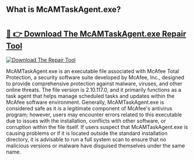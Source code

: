 ## What is McAMTaskAgent.exe? 

# <h2><a href="https://exedetect.com/download.php?McAMTaskAgent.exe">🔗 👉 Download The McAMTaskAgent.exe Repair Tool</a></h2>

[![Download The Repair Tool](https://exedetect.com/download-button.jpg)](https://exedetect.com/download.php?McAMTaskAgent.exe)

McAMTaskAgent.exe is an executable file associated with McAfee Total Protection, a security software suite developed by McAfee, Inc., designed to provide comprehensive protection against malware, viruses, and other online threats. The file version is 2.10.117.0, and it primarily functions as a task agent that helps manage scheduled tasks and updates within the McAfee software environment. Generally, McAMTaskAgent.exe is considered safe as it is a legitimate component of McAfee's antivirus program; however, users may encounter errors related to this executable due to issues with the installation, conflicts with other software, or corruption within the file itself. If users suspect that McAMTaskAgent.exe is causing problems or if it is located outside the standard installation directory, it is advisable to run a full system scan to ensure that no malicious versions or malware have disguised themselves under the same name.